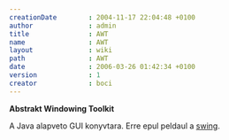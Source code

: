 ```yaml
---
creationDate        : 2004-11-17 22:04:48 +0100 
author              : admin 
title               : AWT 
name                : AWT 
layout              : wiki 
path                : AWT 
date                : 2006-03-26 01:42:34 +0100 
version             : 1 
creator             : boci 
---
```

__Abstrakt Windowing Toolkit__

A Java alapveto GUI konyvtara. Erre epul peldaul a [swing](Swing.html).
